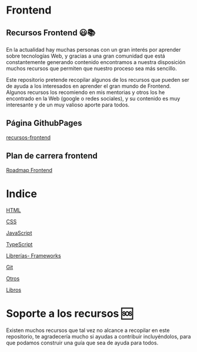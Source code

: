# Frontend

## Recursos Frontend 😃📚

En la actualidad hay muchas personas con un gran interés por aprender sobre tecnologías Web, y gracias a una gran comunidad que está constantemente generando contenido encontramos a nuestra disposición muchos recursos que permiten que nuestro proceso sea más sencillo.

Este repositorio pretende recopilar algunos de los recursos que pueden ser de ayuda a los interesados en aprender el gran mundo de Frontend. Algunos recursos los recomiendo en mis mentorias y otros los he encontrado en la Web (google o redes sociales), y su contenido es muy interesante y de un muy valioso aporte para todos.

## Página GithubPages

[recursos-frontend](https://vanessamarely.github.io/recursos-frontend/)


## Plan de carrera frontend

[Roadmap Frontend](https://roadmap.sh/frontend)


# Indice


[HTML](HTML.md)

[CSS](CSS.md)

[JavaScript](JavaScript.md)

[TypeScript](TypeScript.md)

[Librerías- Frameworks](librerias-frameworks.md)

[Git](Git.md)

[Otros](otros.md)

[Libros](Libros.md)


# Soporte a los recursos 🆘

Existen muchos recursos que tal vez no alcance a recopilar en este repositorio, te agradecería mucho si ayudas a contribuir incluyéndolos, para que podamos construir una guía que sea de ayuda para todos.

